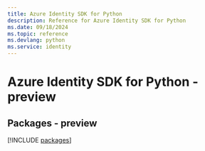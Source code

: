 ```yaml
---
title: Azure Identity SDK for Python
description: Reference for Azure Identity SDK for Python
ms.date: 09/18/2024
ms.topic: reference
ms.devlang: python
ms.service: identity
---
```

# Azure Identity SDK for Python - preview
## Packages - preview
[!INCLUDE [packages](identity-index.md)]